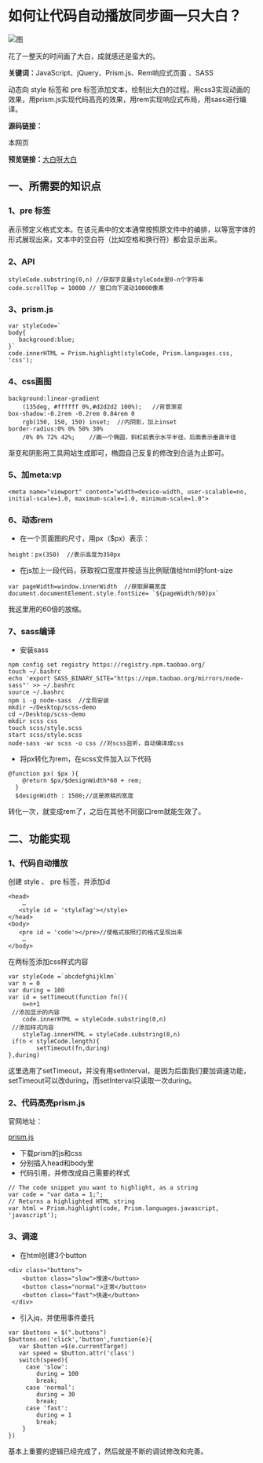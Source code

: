
<h1>如何让代码自动播放同步画一只大白？</h1>

<img src="https://i.loli.net/2018/05/29/5b0ce074dd7bc.png" alt="图" title="大白" />

<p>花了一整天的时间画了大白，成就感还是蛮大的。</p>

<p><strong>关键词：</strong>JavaScript、jQuery、Prism.js、Rem响应式页面 、SASS</p>

<p><strong></strong>动态向 style 标签和 pre 标签添加文本，绘制出大白的过程。用css3实现动画的效果，用prism.js实现代码高亮的效果，用rem实现响应式布局，用sass进行编译。</p>

<strong>源码链接：</strong><p>本网页</p>

<strong>预览链接：</strong><a href="https://yuyunzhi.github.io/baymax/index.html">大白呀大白</a>

<h2>一、所需要的知识点</h2>

<h3>1、pre 标签</h3>

<p>表示预定义格式文本。在该元素中的文本通常按照原文件中的编排，以等宽字体的形式展现出来，文本中的空白符（比如空格和换行符）都会显示出来。</p>

<h3>2、API</h3>

```
styleCode.substring(0,n) //获取字变量styleCode里0-n个字符串
code.scrollTop = 10000 // 窗口向下滚动10000像素
```

<h3>3、prism.js</h3>

```
var styleCode=`
body{
   background:blue;
}`
code.innerHTML = Prism.highlight(styleCode, Prism.languages.css, 'css');
```

<h3>4、css画图</h3>

```
background:linear-gradient
    (135deg, #ffffff 0%,#d2d2d2 100%);   //背景渐变
box-shadow:-0.2rem -0.2rem 0.84rem 0 
    rgb(150, 150, 150) inset;  //内阴影，加上inset
border-radius:0% 0% 50% 30%
    /0% 0% 72% 42%;    //画一个椭圆，斜杠前表示水平半径，后面表示垂直半径
```

<p>渐变和阴影用工具网站生成即可，椭圆自己反复的修改到合适为止即可。</p>

<h3>5、加meta:vp</h3>

```
<meta name="viewport" content="width=device-width, user-scalable=no, initial-scale=1.0, maximum-scale=1.0, minimum-scale=1.0">
```

<h3>6、动态rem</h3>

<ul>
    <li>在一个页面图的尺寸，用px（$px）表示：</li>
</ul>

```
height：px(350)  //表示高度为350px
```

<ul>
    <li>在js加上一段代码，获取视口宽度并按适当比例赋值给html的font-size</li>
</ul>

```
var pageWidth=window.innerWidth  //获取屏幕宽度
document.documentElement.style.fontSize= `${pageWidth/60}px`
```

<p>我这里用的60倍的放缩。</p>

<h3>7、sass编译</h3>


<ul>
    <li>安装sass</li>
</ul>

```
npm config set registry https://registry.npm.taobao.org/
touch ~/.bashrc
echo 'export SASS_BINARY_SITE="https://npm.taobao.org/mirrors/node-sass"' >> ~/.bashrc
source ~/.bashrc
npm i -g node-sass  //全局安装
mkdir ~/Desktop/scss-demo 
cd ~/Desktop/scss-demo 
mkdir scss css
touch scss/style.scss 
start scss/style.scss
node-sass -wr scss -o css //对scss监听，自动编译成css
```

<ul>
    <li>将px转化为rem，在scss文件加入以下代码</li>
</ul>

```
@function px( $px ){
    @return $px/$designWidth*60 + rem;
  }
  $designWidth : 1500;//这是原稿的宽度
```

<p>转化一次，就变成rem了，之后在其他不同窗口rem就能生效了。</p>

<h2>二、功能实现</h2>

<h3>1、代码自动播放</h3>

<p>创建 style 、 pre 标签，并添加id</p>

```
<head>
    …
   <style id = 'styleTag'></style> 
</head>
<body>
   <pre id = 'code'></pre>//使格式按照打的格式呈现出来
    …
</body>
```

<p>在两标签添加css样式内容</p>

```
var styleCode =`abcdefghijklmn`
var n = 0 
var during = 100
var id = setTimeout(function fn(){
    n=n+1 
 //添加显示的内容
    code.innerHTML = styleCode.substring(0,n)
 //添加样式内容
    styleTag.innerHTML = styleCode.substring(0,n)
 if(n < styleCode.length){
        setTimeout(fn,during)
},during)
```

<p>这里选用了setTimeout，并没有用setInterval，是因为后面我们要加调速功能，setTimeout可以改during，而setInterval只读取一次during。</p>

<h3>2、代码高亮prism.js</h3>

<p>官网地址：</p><a href="http://prismjs.com/index.html">prism.js</a>

<ul>
    <li>下载prism的js和css</li>
    <li>分别插入head和body里</li>
    <li>代码引用，并修改成自己需要的样式</li>
</ul>

```
// The code snippet you want to highlight, as a string
var code = "var data = 1;";
// Returns a highlighted HTML string
var html = Prism.highlight(code, Prism.languages.javascript, 'javascript');
```

<h3>3、调速</h3>

<ul>
    <li>在html创建3个button</li>
</ul>

```
<div class="buttons">
    <button class="slow">慢速</button>
    <button class="normal">正常</button>
    <button class="fast">快速</button>
 </div>
 ```

 <ul>
    <li>引入jq，并使用事件委托</li>
</ul>

```
var $buttons = $(".buttons")
$buttons.on('click','button',function(e){
   var $button =$(e.currentTarget)
   var speed = $button.attr('class')
   switch(speed){
     case 'slow':
        during = 100
        break;
     case 'normal':
        during = 30
        break;
     case 'fast':
        during = 1
        break;
    }
})
```

<p>基本上重要的逻辑已经完成了，然后就是不断的调试修改和完善。</p>
